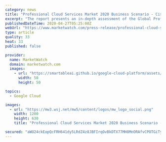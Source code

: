 ```yaml
---
category: news
title: "Professional Cloud Services Market 2020 Business Scenario - Cisco Systems, Inc, Hewlett-Packard Company, Cognizant, Accenture PLC"
excerpt: "The report presents an in-depth assessment of the Global Professional Cloud Services including enabling technologies, key trends, market drivers, challenges, standardization, regulatory landscape, deployment models,"
publishedDateTime: 2020-04-27T05:25:00Z
webUrl: "https://www.marketwatch.com/press-release/professional-cloud-services-market-2020-business-scenario---cisco-systems-inc-hewlett-packard-company-cognizant-accenture-plc-2020-04-27"
type: article
quality: 33
heat: 33
published: false

provider:
  name: MarketWatch
  domain: marketwatch.com
  images:
    - url: "https://smartableai.github.io/google-cloud-platform/assets/images/organizations/marketwatch.com-50x50.jpg"
      width: 50
      height: 50

topics:
  - Google Cloud

images:
  - url: "https://mw3.wsj.net/mw5/content/logos/mw_logo_social.png"
    width: 1200
    height: 630
    title: "Professional Cloud Services Market 2020 Business Scenario - Cisco Systems, Inc, Hewlett-Packard Company, Cognizant, Accenture PLC"

secured: "aWU24ckEopQcFRH641dy5LRdZ4z8JBFIrqOvBkDTX77MH8MnORAfvCPOTGiTybjAX4zQsynJLwbA2qRpl3VHovTc667ZF/BOsNj11pFxzoAJoLkgc/hxJKjWj3QSHv/OtZzEphKJb1l/TGJGMPNB8pGOEMDI0HpL9qJQYPG/qWWj9c3zFrr698xBoFyQT70cnW2hmqnlSfycFEnHZkvJKYogO1h7IDG9qF4Z6Oc493OyxZ336DyPcK6Vk1ABepKDLfDTxDywisDoZCFuVGBq8k/mkV/d+TPkuhNN+ew10aMG22/gLyxumHypvauXWmKk;jzNRiC4rUWcPng+vFzjl0w=="
---
```


